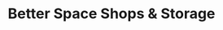 ---
title: "Better Space Shops & Storage"
url: /wyandotte/better-space-shops-and-storage-biddle-avenue/
shop: storage rental
---